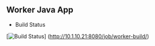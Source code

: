 ## Worker Java App

* Build Status

[![Build Status](http://10.1.10.21:8080/buildStatus/icon?job=worker-build)]
(http://10.1.10.21:8080/job/worker-build/)
